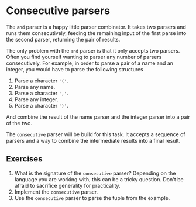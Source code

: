# Consecutive parsers
The `and` parser is a happy little parser combinator. It takes two parsers and runs them consecutively, feeding the remaining input of the first parse into the second parser, returning the pair of results.

The only problem with the `and` parser is that it only accepts two parsers. Often you find yourself wanting to parser any number of parsers consecutively. For example, in order to parse a pair of a name and an integer, you would have to parse the following structures

1. Parse a character `'('`.
2. Parse any name.
3. Parse a character `','`.
4. Parse any integer.
5. Parse a character `')'`.

And combine the result of the name parser and the integer parser into a pair of the two.

The `consecutive` parser will be build for this task. It accepts a sequence of parsers and a way to combine the intermediate results into a final result.

## Exercises
1. What is the signature of the `consecutive` parser? Depending on the language you are working with, this can be a tricky question. Don't be afraid to sacrifice generality for practicality.
2. Implement the `consecutive` parser.
3. Use the `consecutive` parser to parse the tuple from the example.